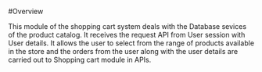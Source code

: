 #Overview

This module of the shopping cart system deals with the Database sevices of the product catalog. It receives the request API 
from User session with User details. It allows the user to select from the range of products available in the store and the 
orders from the user along with the user details are carried out to Shopping cart module in APIs.
